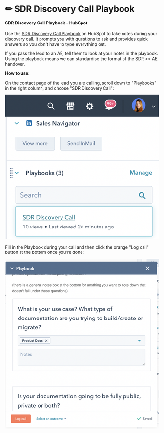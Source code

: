 # ✏ SDR Discovery Call Playbook

#### SDR Discovery Call Playbook - HubSpot

Use the [SDR Discovery Call Playbook](https://app.hubspot.com/playbooks/8443689/compose/570933) on HubSpot to take notes during your discovery call.  It prompts you with questions to ask and provides quick answers so you don't have to type everything out.&#x20;

If you pass the lead to an AE, tell them to look at your notes in the playbook. Using the playbook means we can standardise the format of the SDR <> AE handover.&#x20;

**How to use:**

On the contact page of the lead you are calling, scroll down to "Playbooks" in the right column, and choose "SDR Discovery Call":

![](<../../.gitbook/assets/Screenshot 2022-01-14 at 12.07.42 PM.png>)

Fill in the Playbook during your call and then click the orange "Log call" button at the bottom once you're done:

![](<../../.gitbook/assets/Screenshot 2022-01-14 at 12.09.10 PM.png>)
